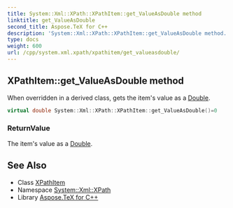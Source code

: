 ```yaml
---
title: System::Xml::XPath::XPathItem::get_ValueAsDouble method
linktitle: get_ValueAsDouble
second_title: Aspose.TeX for C++
description: 'System::Xml::XPath::XPathItem::get_ValueAsDouble method. When overridden in a derived class, gets the item''s value as a Double in C++.'
type: docs
weight: 600
url: /cpp/system.xml.xpath/xpathitem/get_valueasdouble/
---
```

## XPathItem::get_ValueAsDouble method


When overridden in a derived class, gets the item's value as a [Double](../../../system/double/).

```cpp
virtual double System::Xml::XPath::XPathItem::get_ValueAsDouble()=0
```


### ReturnValue

The item's value as a [Double](../../../system/double/).

## See Also

* Class [XPathItem](../)
* Namespace [System::Xml::XPath](../../)
* Library [Aspose.TeX for C++](../../../)
